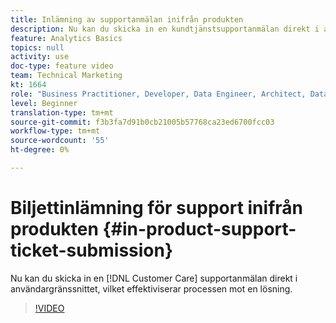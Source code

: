 ```yaml
---
title: Inlämning av supportanmälan inifrån produkten
description: Nu kan du skicka in en kundtjänstsupportanmälan direkt i användargränssnittet, vilket effektiviserar processen mot en lösning.
feature: Analytics Basics
topics: null
activity: use
doc-type: feature video
team: Technical Marketing
kt: 1664
role: "Business Practitioner, Developer, Data Engineer, Architect, Data Architect, Administrator, Leader"
level: Beginner
translation-type: tm+mt
source-git-commit: f3b3fa7d91b0cb21005b57768ca23ed6700fcc03
workflow-type: tm+mt
source-wordcount: '55'
ht-degree: 0%

---
```



# Biljettinlämning för support inifrån produkten {#in-product-support-ticket-submission}

Nu kan du skicka in en [!DNL Customer Care] supportanmälan direkt i användargränssnittet, vilket effektiviserar processen mot en lösning.

>[!VIDEO](https://video.tv.adobe.com/v/23133/?quality=12)
